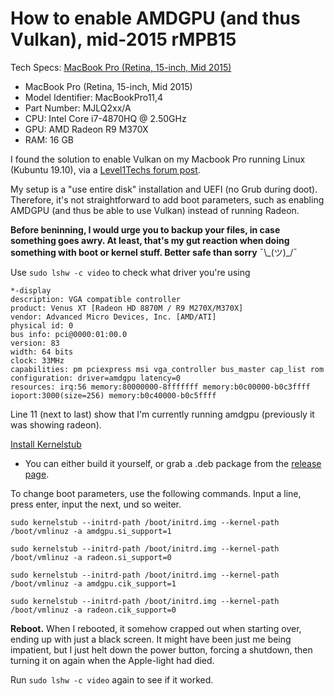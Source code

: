 # How to enable AMDGPU (and thus Vulkan), mid-2015 rMPB15

Tech Specs: [MacBook Pro (Retina, 15-inch, Mid 2015)](https://support.apple.com/kb/SP719)
* MacBook Pro (Retina, 15-inch, Mid 2015)
* Model Identifier: MacBookPro11,4
* Part Number: MJLQ2xx/A
* CPU: Intel Core i7-4870HQ @ 2.50GHz
* GPU: AMD Radeon R9 M370X
* RAM: 16 GB


I found the solution to enable Vulkan on my Macbook Pro running Linux (Kubuntu 19.10), via a [Level1Techs forum post](https://forum.level1techs.com/t/vulkan-with-amds-gcn-1-0/131427/32).

My setup is a "use entire disk" installation and UEFI (no Grub during doot). Therefore, it's not straightforward to add boot parameters, such as enabling AMDGPU (and thus be able to use Vulkan) instead of running Radeon.

**Before beninning, I would urge you to backup your files, in case something goes awry. At least, that's my gut reaction when doing something with boot or kernel stuff. Better safe than sorry** ¯\\\_(ツ)\_/¯

Use `sudo lshw -c video` to check what driver you're using

    *-display                 
    description: VGA compatible controller
    product: Venus XT [Radeon HD 8870M / R9 M270X/M370X]
    vendor: Advanced Micro Devices, Inc. [AMD/ATI]
    physical id: 0
    bus info: pci@0000:01:00.0
    version: 83
    width: 64 bits
    clock: 33MHz
    capabilities: pm pciexpress msi vga_controller bus_master cap_list rom
    configuration: driver=amdgpu latency=0
    resources: irq:56 memory:80000000-8fffffff memory:b0c00000-b0c3ffff ioport:3000(size=256) memory:b0c40000-b0c5ffff

Line 11 (next to last) show that I'm currently running amdgpu (previously it was showing radeon).


[Install Kernelstub](https://github.com/isantop/kernelstub)

* You can either build it yourself, or grab a .deb package from the [release page](https://github.com/isantop/kernelstub/releases).



To change boot parameters, use the following commands. Input a line, press enter, input the next, und so weiter.

`sudo kernelstub --initrd-path /boot/initrd.img --kernel-path /boot/vmlinuz -a amdgpu.si_support=1`

`sudo kernelstub --initrd-path /boot/initrd.img --kernel-path /boot/vmlinuz -a radeon.si_support=0`

`sudo kernelstub --initrd-path /boot/initrd.img --kernel-path /boot/vmlinuz -a amdgpu.cik_support=1`

`sudo kernelstub --initrd-path /boot/initrd.img --kernel-path /boot/vmlinuz -a radeon.cik_support=0`

**Reboot.** When I rebooted, it somehow crapped out when starting over, ending up with just a black screen. It might have been just me being impatient, but I just helt down the power button, forcing a shutdown, then turning it on again when the Apple-light had died.

Run `sudo lshw -c video` again to see if it worked.
